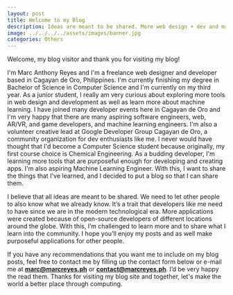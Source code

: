 ```yaml
---
layout: post
title: Welcome to my Blog
description: Ideas are meant to be shared. More web design + dev and machine learning discoveries on the way!
image: ../../../../assets/images/banner.jpg
categories: Others
---
```


Welcome, my blog visitor and thank you for visiting my blog!

I'm Marc Anthony Reyes and I'm a freelance web designer and developer based in Cagayan de Oro, Philippines. I'm currently finishing my degree in Bachelor of Science in Computer Science and I'm currently on my third year. As a junior student, I really am very curious about exploring more tools in web design and development as well as learn more about machine learning. I have joined many developer events here in Cagayan de Oro and I'm very happy that there are many aspiring software engineers, web, AR/VR, and game developers, and machine learning engineers. I'm also a volunteer creative lead at Google Developer Group Cagayan de Oro, a community organization for dev enthusiasts like me. I never would have thought that I'd become a Computer Science student because originally, my first course choice is Chemical Engineering. As a budding developer, I'm learning more tools that are purposeful enough for developing and creating apps. I'm also aspiring Machine Learning Engineer. With this, I want to share the things that I've learned, and I decided to put a blog so that I can share them.

I believe that all ideas are meant to be shared. We need to let other people to also know what we already know. It’s a trait that developers like me need to have since we are in the modern technological era. More applications were created because of open-source developers of different locations around the globe. With this, I’m challenged to learn more and to share what I learn into the community. I hope you’ll enjoy my posts and as well make purposeful applications for other people. 

If you have any recommendations that you want me to include on my blog posts, feel free to contact me by filling up the contact form below or e-mail me at <strong><a href="mailto:marc@marcreyes.ph">marc@marcreyes.ph</a></strong> or <strong><a href="mailto:contact@marcreyes.ph">contact@marcreyes.ph</a></strong>. I’d be very happy the read them. Thanks for visiting my blog site and together, let's make the world a better place through computing.
